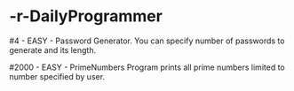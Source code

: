 # -r-DailyProgrammer

#4 - EASY - Password Generator.
  You can specify number of passwords to generate and its length.
  
#2000 - EASY - PrimeNumbers
  Program prints all prime numbers limited to number specified by user.
